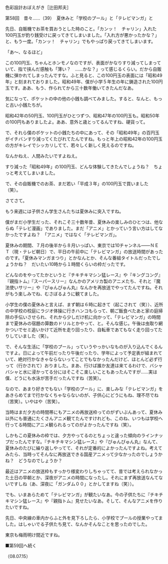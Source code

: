 <!-- source: http://web.archive.org/web/20250215190716/http://www.style.fm/as/05_column/tsujita/tsujita58.shtml -->

色彩設計おぼえがき［辻田邦夫］

第58回　昔々……（39）　夏休みと「学校のプール」と「テレビマンガ」と

先日、自販機でお茶を買おうとした時のこと。「カンッ！　チャリン」入れた100円玉が釣り銭受けに戻ってきてしまいました。「入れ方が悪かったかな？」と、もう一度。「カンッ！　チャリン」でもやっぱり戻ってきてしまいます。

「あ〜、なるほど」

この100円玉、ちゃんとホンモノなのですが、表面がかなりすり減ってしまっていて、指で挟んだ感触も「薄い？　……かな？」って感じるくらい。だから自販機に弾かれてしまったんですな。ふと見ると、この100円玉の表面には「昭和49年」と刻まれておりました。昭和49年、僕が小学５年生の年に鋳造された100円玉です。ああ、もう、作られてから三十数年働いてきたんだなあ。

気になって、ポケットの中の他の小銭も調べてみました。すると、なんと、もっと古い小銭たちが。

昭和42年の50円玉、100円玉がひとつずつ、昭和47年の100円玉も。昭和50年の100円もありましたよ。ああ、意外と歳とってるんですね、硬貨って。

で、それら僕のポケットの小銭たちの中にあって、その「昭和49年」の百円玉がイチバンすり減ってくたびれてたんですね。もっと年上の昭和42年の100円玉の方がキレイでシッカリしてて、若々しく新しく見えるのですね。

なんかねえ、人間みたいですよねえ。

すり減った「昭和49年」の100円玉、どんな体験してきたんでしょうね？　ちょっと考えてしまいました。

で、その自販機でのお茶、まだ若い「平成３年」の100円玉で買いました（笑）。

さてさて。

もう来週には子供さん学生さんたちは夏休みに突入ですね。

僕がまだ小学生だった、それこそ三十数年昔、夏休みの楽しみのひとつは、他ならぬ「テレビ漫画」でありました。まだ「アニメ」とかっていう言い方はしてなかったですよね？　「アニメ」ではなく「テレビマンガ」。

夏休みの期間、７月の後半から８月いっぱい、東京では10チャンネル——ＮＥＴ（現・テレビ朝日）で、平日の午前中に「テレビマンガ」の放送時間があったのです。「夏休みマンガまつり」とかなんとか、そんな番組タイトルだったでしょうかね？　だいたい10時から１時間くらいの枠だったです。

どんなのをやってたかというと『チキチキマシン猛レース』や『キングコング』『親指トム』『スーパースリー』なんかのアメリカ製のアニメたち、それと『魔法使いサリー』や『ぴゅんぴゅん丸』なんかを再放送でやってたんですね。それがもう楽しみでね、むさぼるように観てました。

小学生の僕の夏休みと言えば、まず朝は６時に起きて（起こされて（笑））、近所の中学校の校庭にラジオ体操に行きハンコもらって、朝ご飯食べたあと家の庭掃除の手伝いさせられ、それから少しだけ机に向かって、「テレビマンガ」の時間まで夏休みの宿題の算数のドリルとかやって、と。そんな感じ。午後は虫取り網かついでセミ追いかけて近所を走り回ったり、自転車であてもなく走り回ってたりしていました（笑）。

で、そんな生活に「学校のプール」っていうやっかいなものが入り込んでくるんですよ。日によって午前だったり午後だったり、学年によって予定表が組まれていて、絶対行かなきゃならないってことでもなかったんだけど、ほとんど必ず行って（行かされて）おりました。まあ、行けば誰か友達は来てるわけで、バシャバシャと水に浸かってる分にはそこそこ楽しいこともあったんですが……実は僕、どうにも水泳が苦手だったんですね（苦笑）。

なので、あまり好きでもない「学校のプール」に、楽しみな「テレビマンガ」をあきらめてまで行かなくちゃならないのが、子供心にどうにもね、理不尽でね（苦笑）。いやはや（苦笑）。

当時はまだ夕方の時間帯にもアニメの再放送枠ってのがずいぶんあって、夏休み以外にも普通にたくさんアニメ観てたんですけれども、このね、いつもは学校へ行ってる時間にアニメ観られるってのがよかったんですね（笑）。

しかもこの夏休みの枠では、夕方やってるのとちょっと違った傾向のラインナップだったんですな。『チキチキマシン猛レース』や『ぴゅんぴゅん丸』なんて、夏休みのたびに繰り返しやってて、それが定番的によかったんですよね。考えてみたら、当時ってそんなに再放送できる国産アニメって少なかったのでしょうかね？　どうなのでしょうか？

最近はアニメの放送枠もすっかり様変わりしちゃってて、昔では考えられなかった土日の早朝とか、深夜がアニメの時間になったし。それにまず再放送なんてないですしね（あ、深夜に「ガンダム００」とかしてますね（笑））。

でも、いまあらためて「テレビマンガ」が観たいなあ。今の子供たちに『チキチキマシン猛レース』や『親指トム』見せたいなあ。そして、そんなアニメを作りたいですね。

先日、中央線の車内からふと外を見下ろしたら、小学校でプールの授業やってました。はしゃいでる子供たち見て、なんかそんなことを思ったのでした。

東京も梅雨明け間近ですね。

■第59回へ続く

（08.07.15）
